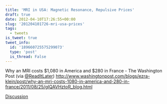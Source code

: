 ```yaml
---
title: 'MRI in USA: Magnetic Resonance, Repulsive Prices'
draft: true
date: 2012-04-10T17:26:55+00:00
slug: '201204101726-mri-usa-prices'
tags:
  - tweets
is_tweet: true
tweet_info:
  id: '189660725575299073'
  type: 'post'
  is_thread: False
---
```




Why an MRI costs $1,080 in America and $280 in France - The Washington Post (via [@ReadItLater](https://x.com/ReadItLater)) <http://www.washingtonpost.com/blogs/ezra-klein/post/why-an-mri-costs-1080-in-america-and-280-in-france/2011/08/25/gIQAVHztoR_blog.html>

[Discussion](https://x.com/sytelus/status/189660725575299073)
